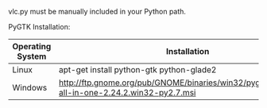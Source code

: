 vlc.py must be manually included in your Python path.

PyGTK Installation:

| Operating System | Installation |
| ---------------- | ---------------------------------------------- |
| Linux  | apt-get install python-gtk python-glade2  |
| Windows  | http://ftp.gnome.org/pub/GNOME/binaries/win32/pygtk/2.24/pygtk-all-in-one-2.24.2.win32-py2.7.msi  |